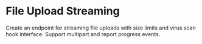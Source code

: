 # File Upload Streaming
Create an endpoint for streaming file uploads with size limits and virus scan hook interface.
Support multipart and report progress events.
